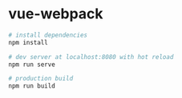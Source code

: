 # vue-webpack

``` bash
# install dependencies
npm install

# dev server at localhost:8080 with hot reload
npm run serve

# production build
npm run build
```
